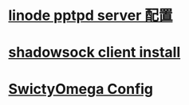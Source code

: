 # [linode pptpd server 配置](http://linode.5base.com/linode-vpn)

# [shadowsock client install](http://help.fyzhuji.com/)

# [SwictyOmega Config](https://help.fyzhuji.com/index.php/archives/94/)